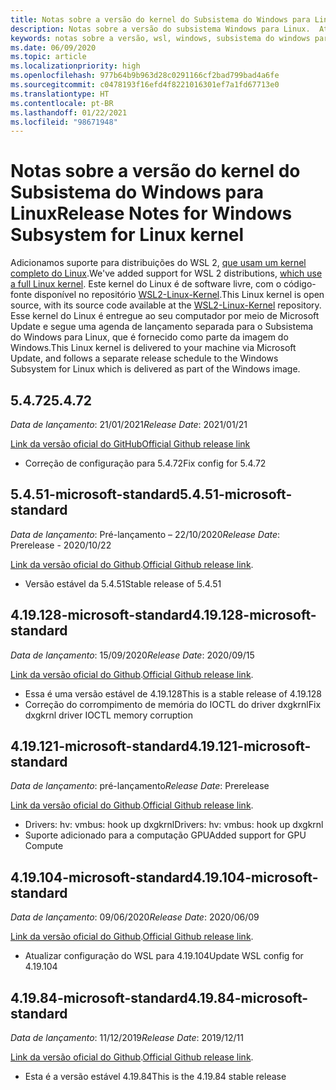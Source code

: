 ```yaml
---
title: Notas sobre a versão do kernel do Subsistema do Windows para Linux
description: Notas sobre a versão do subsistema Windows para Linux.  Atualizadas mensalmente.
keywords: notas sobre a versão, wsl, windows, subsistema do windows para linux, windowssubsystem, ubuntu, kernel
ms.date: 06/09/2020
ms.topic: article
ms.localizationpriority: high
ms.openlocfilehash: 977b64b9b963d28c0291166cf2bad799bad4a6fe
ms.sourcegitcommit: c0478193f16efd4f8221016301ef7a1fd67713e0
ms.translationtype: HT
ms.contentlocale: pt-BR
ms.lasthandoff: 01/22/2021
ms.locfileid: "98671948"
---
```

# <a name="release-notes-for-windows-subsystem-for-linux-kernel"></a><span data-ttu-id="e3d25-105">Notas sobre a versão do kernel do Subsistema do Windows para Linux</span><span class="sxs-lookup"><span data-stu-id="e3d25-105">Release Notes for Windows Subsystem for Linux kernel</span></span>

<span data-ttu-id="e3d25-106">Adicionamos suporte para distribuições do WSL 2, [que usam um kernel completo do Linux](https://devblogs.microsoft.com/commandline/shipping-a-linux-kernel-with-windows/).</span><span class="sxs-lookup"><span data-stu-id="e3d25-106">We've added support for WSL 2 distributions, [which use a full Linux kernel](https://devblogs.microsoft.com/commandline/shipping-a-linux-kernel-with-windows/).</span></span> <span data-ttu-id="e3d25-107">Este kernel do Linux é de software livre, com o código-fonte disponível no repositório [WSL2-Linux-Kernel](https://github.com/microsoft/WSL2-Linux-Kernel).</span><span class="sxs-lookup"><span data-stu-id="e3d25-107">This Linux kernel is open source, with its source code available at the [WSL2-Linux-Kernel](https://github.com/microsoft/WSL2-Linux-Kernel) repository.</span></span> <span data-ttu-id="e3d25-108">Esse kernel do Linux é entregue ao seu computador por meio de Microsoft Update e segue uma agenda de lançamento separada para o Subsistema do Windows para Linux, que é fornecido como parte da imagem do Windows.</span><span class="sxs-lookup"><span data-stu-id="e3d25-108">This Linux kernel is delivered to your machine via Microsoft Update, and follows a separate release schedule to the Windows Subsystem for Linux which is delivered as part of the Windows image.</span></span>

## <a name="5472"></a><span data-ttu-id="e3d25-109">5.4.72</span><span class="sxs-lookup"><span data-stu-id="e3d25-109">5.4.72</span></span>
<span data-ttu-id="e3d25-110">*Data de lançamento*: 21/01/2021</span><span class="sxs-lookup"><span data-stu-id="e3d25-110">*Release Date*: 2021/01/21</span></span>

[<span data-ttu-id="e3d25-111">Link da versão oficial do GitHub</span><span class="sxs-lookup"><span data-stu-id="e3d25-111">Official Github release link</span></span>](https://github.com/microsoft/WSL2-Linux-Kernel/releases/tag/linux-msft-5.4.72)

* <span data-ttu-id="e3d25-112">Correção de configuração para 5.4.72</span><span class="sxs-lookup"><span data-stu-id="e3d25-112">Fix config for 5.4.72</span></span>

## <a name="5451-microsoft-standard"></a><span data-ttu-id="e3d25-113">5.4.51-microsoft-standard</span><span class="sxs-lookup"><span data-stu-id="e3d25-113">5.4.51-microsoft-standard</span></span>
<span data-ttu-id="e3d25-114">*Data de lançamento*: Pré-lançamento – 22/10/2020</span><span class="sxs-lookup"><span data-stu-id="e3d25-114">*Release Date*: Prerelease - 2020/10/22</span></span>

<span data-ttu-id="e3d25-115">[Link da versão oficial do Github](https://github.com/microsoft/WSL2-Linux-Kernel/releases/tag/linux-msft-5.4.51).</span><span class="sxs-lookup"><span data-stu-id="e3d25-115">[Official Github release link](https://github.com/microsoft/WSL2-Linux-Kernel/releases/tag/linux-msft-5.4.51).</span></span>

* <span data-ttu-id="e3d25-116">Versão estável da 5.4.51</span><span class="sxs-lookup"><span data-stu-id="e3d25-116">Stable release of 5.4.51</span></span>

## <a name="419128-microsoft-standard"></a><span data-ttu-id="e3d25-117">4.19.128-microsoft-standard</span><span class="sxs-lookup"><span data-stu-id="e3d25-117">4.19.128-microsoft-standard</span></span>
<span data-ttu-id="e3d25-118">*Data de lançamento*: 15/09/2020</span><span class="sxs-lookup"><span data-stu-id="e3d25-118">*Release Date*: 2020/09/15</span></span>

<span data-ttu-id="e3d25-119">[Link da versão oficial do Github](https://github.com/microsoft/WSL2-Linux-Kernel/releases/tag/4.19.128-microsoft-standard).</span><span class="sxs-lookup"><span data-stu-id="e3d25-119">[Official Github release link](https://github.com/microsoft/WSL2-Linux-Kernel/releases/tag/4.19.128-microsoft-standard).</span></span>

* <span data-ttu-id="e3d25-120">Essa é uma versão estável de 4.19.128</span><span class="sxs-lookup"><span data-stu-id="e3d25-120">This is a stable release of 4.19.128</span></span>
* <span data-ttu-id="e3d25-121">Correção do corrompimento de memória do IOCTL do driver dxgkrnl</span><span class="sxs-lookup"><span data-stu-id="e3d25-121">Fix dxgkrnl driver IOCTL memory corruption</span></span>

## <a name="419121-microsoft-standard"></a><span data-ttu-id="e3d25-122">4.19.121-microsoft-standard</span><span class="sxs-lookup"><span data-stu-id="e3d25-122">4.19.121-microsoft-standard</span></span>
<span data-ttu-id="e3d25-123">*Data de lançamento*: pré-lançamento</span><span class="sxs-lookup"><span data-stu-id="e3d25-123">*Release Date*: Prerelease</span></span>

<span data-ttu-id="e3d25-124">[Link da versão oficial do Github](https://github.com/microsoft/WSL2-Linux-Kernel/releases/tag/4.19.121-microsoft-standard).</span><span class="sxs-lookup"><span data-stu-id="e3d25-124">[Official Github release link](https://github.com/microsoft/WSL2-Linux-Kernel/releases/tag/4.19.121-microsoft-standard).</span></span>

* <span data-ttu-id="e3d25-125">Drivers: hv: vmbus: hook up dxgkrnl</span><span class="sxs-lookup"><span data-stu-id="e3d25-125">Drivers: hv: vmbus: hook up dxgkrnl</span></span>
* <span data-ttu-id="e3d25-126">Suporte adicionado para a computação GPU</span><span class="sxs-lookup"><span data-stu-id="e3d25-126">Added support for GPU Compute</span></span>

## <a name="419104-microsoft-standard"></a><span data-ttu-id="e3d25-127">4.19.104-microsoft-standard</span><span class="sxs-lookup"><span data-stu-id="e3d25-127">4.19.104-microsoft-standard</span></span>
<span data-ttu-id="e3d25-128">*Data de lançamento*: 09/06/2020</span><span class="sxs-lookup"><span data-stu-id="e3d25-128">*Release Date*: 2020/06/09</span></span>

<span data-ttu-id="e3d25-129">[Link da versão oficial do Github](https://github.com/microsoft/WSL2-Linux-Kernel/releases/tag/4.19.104-microsoft-standard).</span><span class="sxs-lookup"><span data-stu-id="e3d25-129">[Official Github release link](https://github.com/microsoft/WSL2-Linux-Kernel/releases/tag/4.19.104-microsoft-standard).</span></span>

* <span data-ttu-id="e3d25-130">Atualizar configuração do WSL para 4.19.104</span><span class="sxs-lookup"><span data-stu-id="e3d25-130">Update WSL config for 4.19.104</span></span>

## <a name="41984-microsoft-standard"></a><span data-ttu-id="e3d25-131">4.19.84-microsoft-standard</span><span class="sxs-lookup"><span data-stu-id="e3d25-131">4.19.84-microsoft-standard</span></span>
<span data-ttu-id="e3d25-132">*Data de lançamento*: 11/12/2019</span><span class="sxs-lookup"><span data-stu-id="e3d25-132">*Release Date*: 2019/12/11</span></span>

<span data-ttu-id="e3d25-133">[Link da versão oficial do Github](https://github.com/microsoft/WSL2-Linux-Kernel/releases/tag/4.19.84-microsoft-standard).</span><span class="sxs-lookup"><span data-stu-id="e3d25-133">[Official Github release link](https://github.com/microsoft/WSL2-Linux-Kernel/releases/tag/4.19.84-microsoft-standard).</span></span>

* <span data-ttu-id="e3d25-134">Esta é a versão estável 4.19.84</span><span class="sxs-lookup"><span data-stu-id="e3d25-134">This is the 4.19.84 stable release</span></span>

